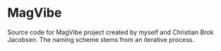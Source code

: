 # MagVibe
Source code for MagVibe project created by myself and Christian Brok Jacobsen.
The naming scheme stems from an iterative process.

